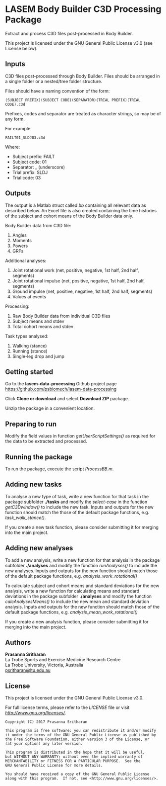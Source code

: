 # LASEM Body Builder C3D Processing Package

Extract and process C3D files post-processed in Body Builder.

This project is licensed under the GNU General Public License v3.0 (see License below).


## Inputs

C3D files post-processed through Body Builder. Files should be arranged in a single folder or a nested/tree folder structure.

Files should have a naming convention of the form:
```text
(SUBJECT PREFIX)(SUBJECT CODE)(SEPARATOR)(TRIAL PREFIX)(TRIAL CODE).c3d
```

Prefixes, codes and separator are treated as character strings, so may be of any form.

For example:
```text
FAILT01_SLDJ03.c3d
```
Where:
* Subject prefix: FAILT
* Subject code: 01
* Separator: \_ (underscore)
* Trial prefix: SLDJ
* Trial code: 03

## Outputs

The output is a Matlab struct called *bb* containing all relevant data as described below. An Excel file is also created containing the time histories of the subject and cohort means of the Body Builder data only.

Body Builder data from C3D file:
1. Angles
2. Moments
3. Powers
4. GRFs

Additional analyses:
1. Joint rotational work (net, positive, negative, 1st half, 2nd half, segments)
2. Joint rotational impulse (net, positive, negative, 1st half, 2nd half, segments)
3. Ground impulse (net, positive, negative, 1st half, 2nd half, segments)
4. Values at events

Processing: 
1. Raw Body Builder data from individual C3D files
2. Subject means and stdev
3. Total cohort means and stdev

Task types analysed:
1. Walking (stance)
2. Running (stance)
3. Single-leg drop and jump

## Getting started

Go to the **lasem-data-processing** Github project page https://github.com/psbiomech/lasem-data-processing

Click **Clone or download** and select **Download ZIP** package.

Unzip the package in a convenient location.

## Preparing to run

Modify the field values in function *getUserScriptSettings()* as required for the data to be extracted and processed. 

## Running the package

To run the package, execute the script *ProcessBB.m*.

## Adding new tasks

To analyse a new type of task, write a new function for that task in the package subfolder **./tasks** and modify the *select-case* in the function *getC3Dwindow()* to include the new task. Inputs and outputs for the new function should match the those of the default package functions, e.g. *task_walk_stance()*.

If you create a new task function, please consider submitting it for merging into the main project.

## Adding new analyses

To add a new analysis, write a new function for that analysis in the package subfolder **./analyses** and modify the function *runAnalyses()* to include the new analyses. Inputs and outputs for the new function should match those of the default package functions, e.g. *analysis_work_rotational()*

To calculate subject and cohort means and standard deviations for the new analysis, write a new function for calculating means and standard deviations in the package subfolder **./analyses** and modify the function *calcAnalysesMeans()* to include the new mean and standard deviation analysis. Inputs and outputs for the new function should match those of the default package functions, e.g. *analysis_mean_work_rotational()* 

If you create a new analysis function, please consider submitting it for merging into the main project.

## Authors

**Prasanna Sritharan**  
La Trobe Sports and Exercise Medicine Research Centre  
La Trobe University, Victoria, Australia  
psritharan@ltu.edu.au

## License

This project is licensed under the GNU General Public License v3.0.

For full license terms, please refer to the *LICENSE* file or visit *http://www.gnu.org/licenses/*.

	Copyright (C) 2017 Prasanna Sritharan

    This program is free software: you can redistribute it and/or modify
    it under the terms of the GNU General Public License as published by
    the Free Software Foundation, either version 3 of the License, or
    (at your option) any later version.

    This program is distributed in the hope that it will be useful,
    but WITHOUT ANY WARRANTY; without even the implied warranty of
    MERCHANTABILITY or FITNESS FOR A PARTICULAR PURPOSE.  See the
    GNU General Public License for more details.

    You should have received a copy of the GNU General Public License
    along with this program.  If not, see <http://www.gnu.org/licenses/>.
    
